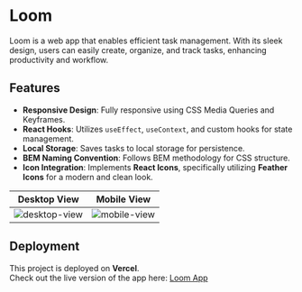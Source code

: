 # Loom
Loom is a web app that enables efficient task management. With its sleek design, users can easily create, organize, and track tasks, enhancing productivity and workflow.

## Features
- **Responsive Design**: Fully responsive using CSS Media Queries and Keyframes.
- **React Hooks**: Utilizes `useEffect`, `useContext`, and custom hooks for state management.
- **Local Storage**: Saves tasks to local storage for persistence.
- **BEM Naming Convention**: Follows BEM methodology for CSS structure.
- **Icon Integration**: Implements **React Icons**, specifically utilizing **Feather Icons** for a modern and clean look.

| Desktop View | Mobile View |
|--------------|-------------|
| ![desktop-view](https://github.com/user-attachments/assets/dfdba1a4-2e50-4779-b816-a6cdeb6de596) | ![mobile-view](https://github.com/user-attachments/assets/e00f0dae-f1dd-4cce-bee2-76e349c896c1) |

## Deployment
This project is deployed on **Vercel**.  
Check out the live version of the app here: [Loom App](https://loom-alpha.vercel.app/)
